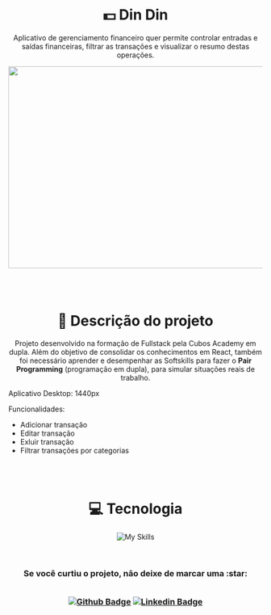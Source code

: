 <h1 align="center"> 💵 Din Din </h1>

<p align="center"> 
Aplicativo de gerenciamento financeiro quer permite controlar entradas e saídas financeiras, filtrar as transações e visualizar o resumo destas operações.
</p>

<div align="center">
<img src="https://i.imgur.com/BjPieVp.png" width="600" height="400">
</div>

<br><br>

<h1 align="center">
  📃 Descrição do projeto 
</h1>

<p align="center"> 
Projeto desenvolvido na formação de Fullstack pela Cubos Academy em dupla.
Além do objetivo de consolidar os conhecimentos em React, também foi necessário aprender e desempenhar as Softskills para fazer o <b>Pair Programming</b> (programação em dupla), para simular situações reais de trabalho.
</p>

Aplicativo Desktop: 1440px
<br>

<p> Funcionalidades: </p>

<ul>
  <li>Adicionar transação</li>
  <li>Editar transação</li>
  <li>Exluir transação</li>
  <li>Filtrar transações por categorias</li>
</ul>

<br><br>

<h1 align="center">
💻 Tecnologia
</h1>

<div align="center">
  
![My Skills](https://skillicons.dev/icons?i=react)

</div>

<br>

<h3 align="center"> Se você curtiu o projeto, não deixe de marcar uma :star:<br><br>

[![Github Badge](https://img.shields.io/badge/-Github-000?style=flat-square&logo=Github&logoColor=white&link=https://github.com/luizlimadev)](https://github.com/luizlimadev)
[![Linkedin Badge](https://img.shields.io/badge/-LinkedIn-blue?style=flat-square&logo=Linkedin&logoColor=white&link=https://www.linkedin.com/in/luizlima-dev/)](https://www.linkedin.com/in/devluizlima/)
